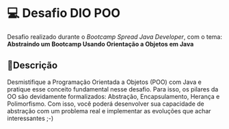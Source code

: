 # 💻 Desafio DIO POO 
Desafio realizado durante o *Bootcamp Spread Java Developer*, com o tema: **Abstraindo um Bootcamp Usando Orientação a Objetos em Java**

## 📝Descrição
Desmistifique a Programação Orientada a Objetos (POO) com Java e pratique esse conceito fundamental nesse desafio. 
Para isso, os pilares da OO são devidamente formalizados: Abstração, Encapsulamento, Herança e Polimorfismo. 
Com isso, você poderá desenvolver sua capacidade de abstração com um problema real e implementar as evoluções que achar interessantes ;-)
